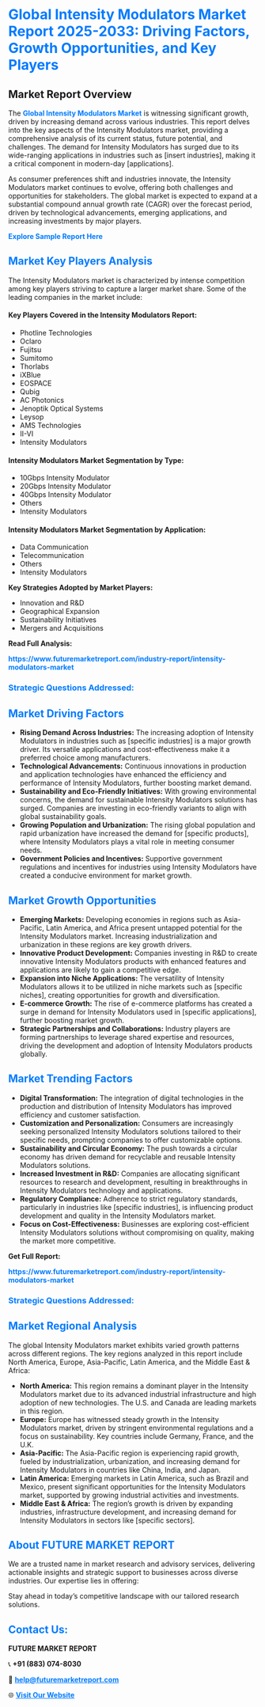 <h1 style="color: #007BFF;">Global Intensity Modulators Market Report 2025-2033: Driving Factors, Growth Opportunities, and Key Players</h1>

<section id="overview">
<h2>Market Report Overview</h2>
<p>The <a href="https://www.futuremarketreport.com/industry-report/intensity-modulators-market" style="color: #007BFF; text-decoration: none;"><strong>Global Intensity Modulators Market</strong></a> is witnessing significant growth, driven by increasing demand across various industries. This report delves into the key aspects of the Intensity Modulators market, providing a comprehensive analysis of its current status, future potential, and challenges. The demand for Intensity Modulators has surged due to its wide-ranging applications in industries such as [insert industries], making it a critical component in modern-day [applications].</p>
<p>As consumer preferences shift and industries innovate, the Intensity Modulators market continues to evolve, offering both challenges and opportunities for stakeholders. The global market is expected to expand at a substantial compound annual growth rate (CAGR) over the forecast period, driven by technological advancements, emerging applications, and increasing investments by major players.</p>
</section>

<section id="overview">
<p><a href="https://www.futuremarketreport.com/request-sample/reportId=100046" style="color: #007BFF; text-decoration: none;"><strong>Explore Sample Report Here</strong></a></p>
</section>

<section id="key-players">
<h2 style="color: #007BFF;">Market Key Players Analysis</h2>
<p>The Intensity Modulators market is characterized by intense competition among key players striving to capture a larger market share. Some of the leading companies in the market include:</p>
<h4>Key Players Covered in the Intensity Modulators Report:</h4>
<ul><li>Photline Technologies</li><li>Oclaro</li><li>Fujitsu</li><li>Sumitomo</li><li>Thorlabs</li><li>iXBlue</li><li>EOSPACE</li><li>Qubig</li><li>AC Photonics</li><li>Jenoptik Optical Systems</li><li>Leysop</li><li>AMS Technologies</li><li>II-VI</li><li>Intensity Modulators</li></ul>
<h4>Intensity Modulators Market Segmentation by Type:</h4>
<ul><li>10Gbps Intensity Modulator</li><li>20Gbps Intensity Modulator</li><li>40Gbps Intensity Modulator</li><li>Others</li><li>Intensity Modulators</li></ul>

<h4>Intensity Modulators Market Segmentation by Application:</h4>
<ul><li>Data Communication</li><li>Telecommunication</li><li>Others</li><li>Intensity Modulators</li></ul>
<p><strong>Key Strategies Adopted by Market Players:</strong></p>
<ul>
<li>Innovation and R&D</li>
<li>Geographical Expansion</li>
<li>Sustainability Initiatives</li>
<li>Mergers and Acquisitions</li>
</ul>
</section>

<section>
<p><strong>Read Full Analysis: </strong></p><a href="https://www.futuremarketreport.com/industry-report/intensity-modulators-market" style="color: #007BFF; text-decoration: none;"><strong>https://www.futuremarketreport.com/industry-report/intensity-modulators-market</strong></a>
<h3 style="color: #007BFF;">Strategic Questions Addressed:</h3>
</section>

<section id="driving-factors">
<h2 style="color: #007BFF;">Market Driving Factors</h2>
<ul>
<li><strong>Rising Demand Across Industries:</strong> The increasing adoption of Intensity Modulators in industries such as [specific industries] is a major growth driver. Its versatile applications and cost-effectiveness make it a preferred choice among manufacturers.</li>
<li><strong>Technological Advancements:</strong> Continuous innovations in production and application technologies have enhanced the efficiency and performance of Intensity Modulators, further boosting market demand.</li>
<li><strong>Sustainability and Eco-Friendly Initiatives:</strong> With growing environmental concerns, the demand for sustainable Intensity Modulators solutions has surged. Companies are investing in eco-friendly variants to align with global sustainability goals.</li>
<li><strong>Growing Population and Urbanization:</strong> The rising global population and rapid urbanization have increased the demand for [specific products], where Intensity Modulators plays a vital role in meeting consumer needs.</li>
<li><strong>Government Policies and Incentives:</strong> Supportive government regulations and incentives for industries using Intensity Modulators have created a conducive environment for market growth.</li>
</ul>
</section>

<section id="growth-opportunities">
<h2 style="color: #007BFF;">Market Growth Opportunities</h2>
<ul>
<li><strong>Emerging Markets:</strong> Developing economies in regions such as Asia-Pacific, Latin America, and Africa present untapped potential for the Intensity Modulators market. Increasing industrialization and urbanization in these regions are key growth drivers.</li>
<li><strong>Innovative Product Development:</strong> Companies investing in R&D to create innovative Intensity Modulators products with enhanced features and applications are likely to gain a competitive edge.</li>
<li><strong>Expansion into Niche Applications:</strong> The versatility of Intensity Modulators allows it to be utilized in niche markets such as [specific niches], creating opportunities for growth and diversification.</li>
<li><strong>E-commerce Growth:</strong> The rise of e-commerce platforms has created a surge in demand for Intensity Modulators used in [specific applications], further boosting market growth.</li>
<li><strong>Strategic Partnerships and Collaborations:</strong> Industry players are forming partnerships to leverage shared expertise and resources, driving the development and adoption of Intensity Modulators products globally.</li>
</ul>
</section>

<section id="trending-factors">
<h2 style="color: #007BFF;">Market Trending Factors</h2>
<ul>
<li><strong>Digital Transformation:</strong> The integration of digital technologies in the production and distribution of Intensity Modulators has improved efficiency and customer satisfaction.</li>
<li><strong>Customization and Personalization:</strong> Consumers are increasingly seeking personalized Intensity Modulators solutions tailored to their specific needs, prompting companies to offer customizable options.</li>
<li><strong>Sustainability and Circular Economy:</strong> The push towards a circular economy has driven demand for recyclable and reusable Intensity Modulators solutions.</li>
<li><strong>Increased Investment in R&D:</strong> Companies are allocating significant resources to research and development, resulting in breakthroughs in Intensity Modulators technology and applications.</li>
<li><strong>Regulatory Compliance:</strong> Adherence to strict regulatory standards, particularly in industries like [specific industries], is influencing product development and quality in the Intensity Modulators market.</li>
<li><strong>Focus on Cost-Effectiveness:</strong> Businesses are exploring cost-efficient Intensity Modulators solutions without compromising on quality, making the market more competitive.</li>
</ul>
</section>

<section>
<p><strong>Get Full Report: </strong></p><a href="https://www.futuremarketreport.com/industry-report/intensity-modulators-market" style="color: #007BFF; text-decoration: none;"><strong>https://www.futuremarketreport.com/industry-report/intensity-modulators-market</strong></a>
<h3 style="color: #007BFF;">Strategic Questions Addressed:</h3>
</section>


<section id="regional-analysis">
<h2 style="color: #007BFF;">Market Regional Analysis</h2>
<p>The global Intensity Modulators market exhibits varied growth patterns across different regions. The key regions analyzed in this report include North America, Europe, Asia-Pacific, Latin America, and the Middle East & Africa:</p>
<ul>
<li><strong>North America:</strong> This region remains a dominant player in the Intensity Modulators market due to its advanced industrial infrastructure and high adoption of new technologies. The U.S. and Canada are leading markets in this region.</li>
<li><strong>Europe:</strong> Europe has witnessed steady growth in the Intensity Modulators market, driven by stringent environmental regulations and a focus on sustainability. Key countries include Germany, France, and the U.K.</li>
<li><strong>Asia-Pacific:</strong> The Asia-Pacific region is experiencing rapid growth, fueled by industrialization, urbanization, and increasing demand for Intensity Modulators in countries like China, India, and Japan.</li>
<li><strong>Latin America:</strong> Emerging markets in Latin America, such as Brazil and Mexico, present significant opportunities for the Intensity Modulators market, supported by growing industrial activities and investments.</li>
<li><strong>Middle East & Africa:</strong> The region’s growth is driven by expanding industries, infrastructure development, and increasing demand for Intensity Modulators in sectors like [specific sectors].</li>
</ul>
</section>

<footer>
<h2 style="color: #007BFF;">About FUTURE MARKET REPORT</h2>
<p>We are a trusted name in market research and advisory services, delivering actionable insights and strategic support to businesses across diverse industries. Our expertise lies in offering:</p>

<p>Stay ahead in today’s competitive landscape with our tailored research solutions.</p>

<h2 style="color: #007BFF;">Contact Us:</h2>
<p><strong>FUTURE MARKET REPORT</strong></p>
<p>📞 <strong>+91 (883) 074-8030</strong></p>
<p>📧 <strong><a href="mailto:help@futuremarketreport.com" style="color: #007BFF;">help@futuremarketreport.com</a></strong></p>
<p>🌐 <strong><a href="https://www.futuremarketreport.com/" style="color: #007BFF;">Visit Our Website</a></strong></p>
</footer>